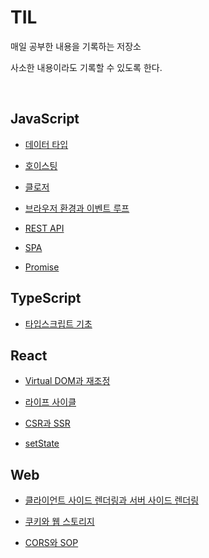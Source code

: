 # TIL

매일 공부한 내용을 기록하는 저장소

사소한 내용이라도 기록할 수 있도록 한다.

<br>

## JavaScript

- [데이터 타입](https://github.com/chanyDev/TIL/blob/main/JavaScript/%EB%8D%B0%EC%9D%B4%ED%84%B0%20%ED%83%80%EC%9E%85.md)

- [호이스팅](https://github.com/chanyDev/TIL/blob/main/JavaScript/%ED%98%B8%EC%9D%B4%EC%8A%A4%ED%8C%85.md)

- [클로저](https://github.com/chanyDev/TIL/blob/main/JavaScript/%ED%81%B4%EB%A1%9C%EC%A0%80.md)

- [브라우저 환경과 이벤트 루프](https://github.com/chanyDev/TIL/blob/main/JavaScript/%EB%B8%8C%EB%9D%BC%EC%9A%B0%EC%A0%80%20%ED%99%98%EA%B2%BD%EA%B3%BC%20%EC%9D%B4%EB%B2%A4%ED%8A%B8%20%EB%A3%A8%ED%94%84.md)

- [REST API](https://github.com/chanyDev/TIL/blob/main/JavaScript/REST%20API.md)

- [SPA](https://github.com/chanyDev/TIL/blob/main/JavaScript/SPA.md)

- [Promise](https://github.com/chanyDev/TIL/blob/main/JavaScript/Promise.md)

## TypeScript

- [타입스크립트 기초](https://github.com/chanyDev/TIL/blob/main/TypeScript/%ED%83%80%EC%9E%85%EC%8A%A4%ED%81%AC%EB%A6%BD%ED%8A%B8%20%EA%B8%B0%EC%B4%88.md)

## React

- [Virtual DOM과 재조정](https://github.com/chanyDev/TIL/blob/main/React/Virtual%20DOM%EA%B3%BC%20%EC%9E%AC%EC%A1%B0%EC%A0%95.md)

- [라이프 사이클](https://github.com/chanyDev/TIL/blob/main/React/%EB%9D%BC%EC%9D%B4%ED%94%84%20%EC%82%AC%EC%9D%B4%ED%81%B4.md)

- [CSR과 SSR](https://github.com/chanyDev/TIL/blob/main/React/CSR%EA%B3%BC%20SSR.md)

- [setState](https://github.com/chanyDev/TIL/blob/main/React/setState.md)

## Web

- [클라이언트 사이드 렌더링과 서버 사이드 렌더링](https://github.com/chanyDev/TIL/blob/main/Web/%ED%81%B4%EB%9D%BC%EC%9D%B4%EC%96%B8%ED%8A%B8%20%EC%82%AC%EC%9D%B4%EB%93%9C%20%EB%A0%8C%EB%8D%94%EB%A7%81%EA%B3%BC%20%EC%84%9C%EB%B2%84%20%EC%82%AC%EC%9D%B4%EB%93%9C%20%EB%A0%8C%EB%8D%94%EB%A7%81.md)

- [쿠키와 웹 스토리지](https://github.com/chanyDev/TIL/blob/main/Web/%EC%BF%A0%ED%82%A4%EC%99%80%20%EC%9B%B9%20%EC%8A%A4%ED%86%A0%EB%A6%AC%EC%A7%80.md)

- [CORS와 SOP](https://github.com/chanyDev/TIL/blob/main/Web/CORS%EC%99%80%20SOP.md)
